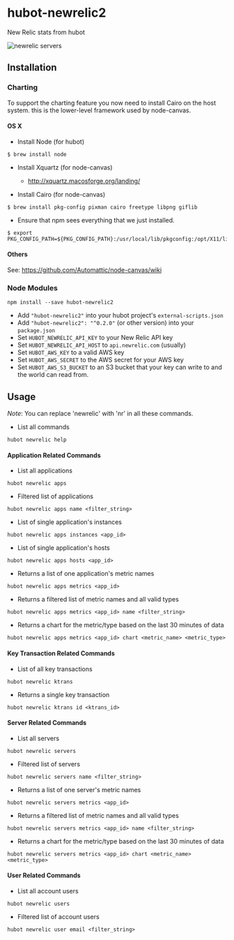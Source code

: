 # hubot-newrelic2

New Relic stats from hubot

![newrelic servers](https://raw.githubusercontent.com/statianzo/hubot-newrelic2/master/doc/newrelicservers.png)

## Installation


### Charting
To support the charting feature you now need to install Cairo on the host system. this is the lower-level framework used by node-canvas.

#### OS X

* Install Node (for hubot)

```
$ brew install node
```

* Install Xquartz (for node-canvas)
  * http://xquartz.macosforge.org/landing/

* Install Cairo (for node-canvas)

```
$ brew install pkg-config pixman cairo freetype libpng giflib
```

* Ensure that npm sees everything that we just installed.

```
$ export PKG_CONFIG_PATH=${PKG_CONFIG_PATH}:/usr/local/lib/pkgconfig:/opt/X11/lib/pkgconfig
```

#### Others

See: https://github.com/Automattic/node-canvas/wiki

### Node Modules

```
npm install --save hubot-newrelic2
```

* Add `"hubot-newrelic2"` into your hubot project's `external-scripts.json`
* Add `"hubot-newrelic2": "^0.2.0"` (or other version) into your `package.json`
* Set `HUBOT_NEWRELIC_API_KEY` to your New Relic API key
* Set `HUBOT_NEWRELIC_API_HOST` to `api.newrelic.com` (usually)
* Set `HUBOT_AWS_KEY` to a valid AWS key
* Set `HUBOT_AWS_SECRET` to the AWS secret for your AWS key
* Set `HUBOT_AWS_S3_BUCKET` to an S3 bucket that your key can write to and the world can read from.

## Usage

*Note*: You can replace 'newrelic' with 'nr' in all these commands.

* List all commands
```
hubot newrelic help
```

#### Application Related Commands

* List all applications
```
hubot newrelic apps
```

* Filtered list of applications
```
hubot newrelic apps name <filter_string>
```

* List of single application's instances
```
hubot newrelic apps instances <app_id>
```

* List of single application's hosts
```
hubot newrelic apps hosts <app_id>
```

* Returns a list of one application's metric names
```
hubot newrelic apps metrics <app_id>
```

* Returns a filtered list of metric names and all valid types
```
hubot newrelic apps metrics <app_id> name <filter_string>
```

* Returns a chart for the metric/type based on the last 30 minutes of data
```
hubot newrelic apps metrics <app_id> chart <metric_name> <metric_type>
```

#### Key Transaction Related Commands

* List of all key transactions
```
hubot newrelic ktrans
```

* Returns a single key transaction
```
hubot newrelic ktrans id <ktrans_id>
```

#### Server Related Commands

* List all servers
```
hubot newrelic servers
```

* Filtered list of servers
```
hubot newrelic servers name <filter_string>
```

* Returns a list of one server's metric names
```
hubot newrelic servers metrics <app_id>
```

* Returns a filtered list of metric names and all valid types
```
hubot newrelic servers metrics <app_id> name <filter_string>
```

* Returns a chart for the metric/type based on the last 30 minutes of data
```
hubot newrelic servers metrics <app_id> chart <metric_name> <metric_type>
```

#### User Related Commands

* List all account users
```
hubot newrelic users
```

* Filtered list of account users
```
hubot newrelic user email <filter_string>
```
